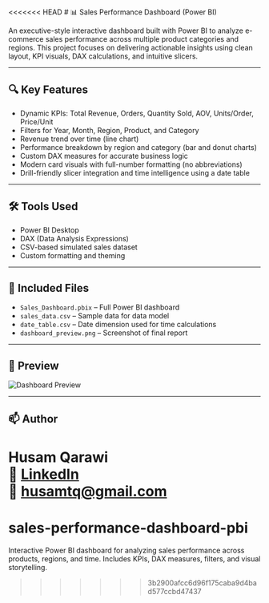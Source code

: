 <<<<<<< HEAD
﻿# 📊 Sales Performance Dashboard (Power BI)

An executive-style interactive dashboard built with Power BI to analyze e-commerce sales performance across multiple product categories and regions. This project focuses on delivering actionable insights using clean layout, KPI visuals, DAX calculations, and intuitive slicers.

---

## 🔍 Key Features

- Dynamic KPIs: Total Revenue, Orders, Quantity Sold, AOV, Units/Order, Price/Unit
- Filters for Year, Month, Region, Product, and Category
- Revenue trend over time (line chart)
- Performance breakdown by region and category (bar and donut charts)
- Custom DAX measures for accurate business logic
- Modern card visuals with full-number formatting (no abbreviations)
- Drill-friendly slicer integration and time intelligence using a date table

---

## 🛠 Tools Used

- Power BI Desktop  
- DAX (Data Analysis Expressions)  
- CSV-based simulated sales dataset  
- Custom formatting and theming  

---

## 📁 Included Files

- `Sales_Dashboard.pbix` – Full Power BI dashboard  
- `sales_data.csv` – Sample data for data model  
- `date_table.csv` – Date dimension used for time calculations  
- `dashboard_preview.png` – Screenshot of final report  

---

## 📸 Preview

![Dashboard Preview](assets/dashboard_preview.png)

---

## 📫 Author

**Husam Qarawi**  
🔗 [LinkedIn](https://linkedin.com/in/Husamqarawi)  
📧 husamtq@gmail.com
=======
# sales-performance-dashboard-pbi
Interactive Power BI dashboard for analyzing sales performance across products, regions, and time. Includes KPIs, DAX measures, filters, and visual storytelling.
>>>>>>> 3b2900afcc6d96f175caba9d4bad577ccbd47437
